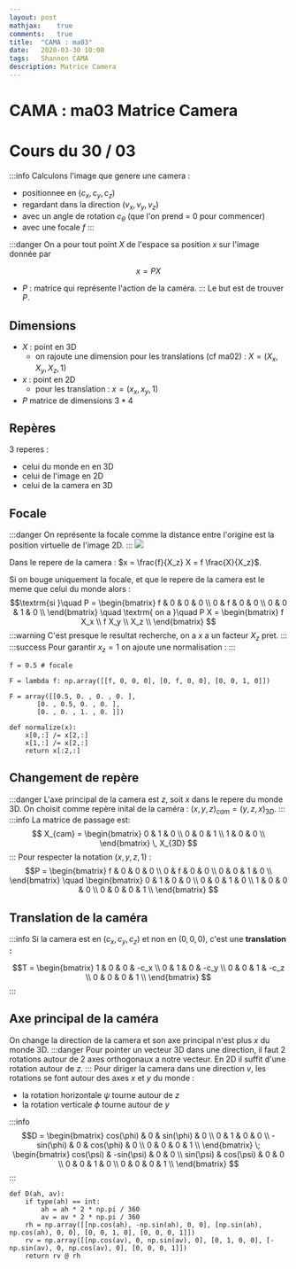 ```yaml
---
layout: post
mathjax:    true
comments:   true
title:  "CAMA : ma03"
date:   2020-03-30 10:00
tags:   Shannon CAMA
description: Matrice Camera
---
```


# CAMA : ma03 Matrice Camera
# Cours du 30 / 03

:::info
Calculons l'image que genere une camera :
* positionnee en $(c_x, c_y, c_z)$
* regardant dans la direction $(v_x, v_y, v_z)$
* avec un angle de rotation  $c_\theta$ (que l'on prend = 0 pour commencer)
* avec une focale $f$
:::

:::danger
On a pour tout point $X$ de l'espace sa position $x$ sur l'image donnée par 

$$
x = P X
$$

* $P$ : matrice qui représente l'action de la caméra.
:::
Le but est de trouver $P$.

## Dimensions

* $X$ : point en 3D
    * on rajoute une dimension pour les translations (cf ma02) : $X = (X_x, X_y, X_z, 1)$
* $x$ : point en 2D
    * pour les translation : $x = (x_x, x_y, 1)$
* $P$ matrice de dimensions $3*4$

## Repères
3 reperes : 
* celui du monde en en 3D
* celui de l'image en 2D
* celui de la camera en 3D

## Focale
:::danger
On représente la focale comme la distance entre l'origine est la position virtuelle de l'image 2D.
:::
![](https://i.imgur.com/FW5BVZV.png)

Dans le repere de la camera : $x = \frac{f}{X_z} X = f \frac{X}{X_z}$. 

Si on bouge uniquement la focale, et que le repere de la camera est le meme que celui du monde alors : 
$$\textrm{si }\quad P = 
\begin{bmatrix}
f & 0 & 0 & 0 \\
0 & f & 0 & 0 \\
0 & 0 & 1 & 0 \\
\end{bmatrix}
\quad \textrm{ on a }\quad
P X = 
\begin{bmatrix}
f X_x \\
f X_y \\
X_z \\
\end{bmatrix}
$$
:::warning
C'est presque le resultat recherche, on a $x$ a un facteur $X_z$ pret.
:::
:::success
Pour garantir $x_z = 1$ on ajoute une normalisation : 
:::
```python=
f = 0.5 # focale

F = lambda f: np.array([[f, 0, 0, 0], [0, f, 0, 0], [0, 0, 1, 0]])
```
```
F = array([[0.5, 0. , 0. , 0. ],
       [0. , 0.5, 0. , 0. ],
       [0. , 0. , 1. , 0. ]])
```
```python=
def normalize(x):
    x[0,:] /= x[2,:]
    x[1,:] /= x[2,:]
    return x[:2,:]
```

## Changement de repère
:::danger
L'axe principal de la camera est $z$, soit $x$ dans le repere du monde 3D. On choisit comme repère inital de la caméra : $(x,y,z)_{cam} = (y, z, x)_{3D}$.
:::
:::info
La matrice de passage est:
$$ X_{cam} = 
\begin{bmatrix}
0 & 1 & 0 \\
0 & 0 & 1 \\
1 & 0 & 0 \\
\end{bmatrix}
\, X_{3D}
$$
:::
Pour respecter la notation $(x, y, z, 1)$ : 
$$P = 
\begin{bmatrix}
f & 0 & 0 & 0 \\
0 & f & 0 & 0 \\
0 & 0 & 1 & 0 \\
\end{bmatrix}
\quad
\begin{bmatrix}
0 & 1 & 0 & 0 \\
0 & 0 & 1 & 0 \\
1 & 0 & 0 & 0 \\
0 & 0 & 0 & 1 \\
\end{bmatrix}
$$

## Translation de la caméra
:::info
Si la camera est en $(c_x, c_y, c_z)$ et non en $(0, 0, 0)$, c'est une **translation :**

$$T = 
\begin{bmatrix}
1 & 0 & 0 & -c_x \\
0 & 1 & 0 & -c_y \\
0 & 0 & 1 & -c_z \\
0 & 0 & 0 & 1 \\
\end{bmatrix}
$$
:::

## Axe principal de la caméra
On change la direction de la camera et son axe principal n'est plus $x$ du monde 3D.
:::danger
Pour pointer un vecteur 3D dans une direction, il faut 2 rotations autour de 2 axes orthogonaux a notre vecteur. En 2D il suffit d'une rotation autour de $z$.
:::
Pour diriger la camera dans une direction $v$, les rotations se font autour des axes $x$ et $y$ du monde : 
* la rotation horizontale $\psi$ tourne autour de $z$
* la rotation verticale $\phi$ tourne autour de $y$

:::info
$$D = 
\begin{bmatrix}
cos(\phi) & 0 & sin(\phi) & 0 \\
0 & 1 & 0 & 0 \\
-sin(\phi) & 0 & cos(\phi) & 0 \\
0 & 0 & 0 & 1 \\
\end{bmatrix}
\;
\begin{bmatrix}
cos(\psi) & -sin(\psi) & 0 &  0 \\
sin(\psi) & cos(\psi) & 0 & 0 \\
0 & 0 & 1 & 0 \\
0 & 0 & 0 & 1 \\
\end{bmatrix}
$$
:::
```python=
def D(ah, av):
    if type(ah) == int:
        ah = ah * 2 * np.pi / 360
        av = av * 2 * np.pi / 360
    rh = np.array([[np.cos(ah), -np.sin(ah), 0, 0], [np.sin(ah), np.cos(ah), 0, 0], [0, 0, 1, 0], [0, 0, 0, 1]])
    rv = np.array([[np.cos(av), 0, np.sin(av), 0], [0, 1, 0, 0], [-np.sin(av), 0, np.cos(av), 0], [0, 0, 0, 1]])
    return rv @ rh
```

